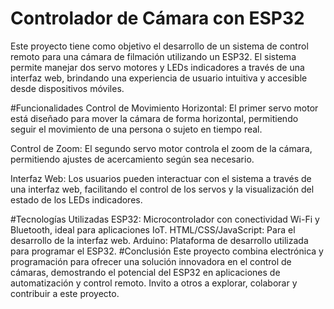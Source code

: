 # Controlador de Cámara con ESP32
Este proyecto tiene como objetivo el desarrollo de un sistema de control remoto para una cámara de filmación utilizando un ESP32. El sistema permite manejar dos servo motores y LEDs indicadores a través de una interfaz web, brindando una experiencia de usuario intuitiva y accesible desde dispositivos móviles.

#Funcionalidades
Control de Movimiento Horizontal: El primer servo motor está diseñado para mover la cámara de forma horizontal, permitiendo seguir el movimiento de una persona o sujeto en tiempo real.

Control de Zoom: El segundo servo motor controla el zoom de la cámara, permitiendo ajustes de acercamiento según sea necesario.

Interfaz Web: Los usuarios pueden interactuar con el sistema a través de una interfaz web, facilitando el control de los servos y la visualización del estado de los LEDs indicadores.

#Tecnologías Utilizadas
ESP32: Microcontrolador con conectividad Wi-Fi y Bluetooth, ideal para aplicaciones IoT.
HTML/CSS/JavaScript: Para el desarrollo de la interfaz web.
Arduino: Plataforma de desarrollo utilizada para programar el ESP32.
#Conclusión
Este proyecto combina electrónica y programación para ofrecer una solución innovadora en el control de cámaras, demostrando el potencial del ESP32 en aplicaciones de automatización y control remoto. Invito a otros a explorar, colaborar y contribuir a este proyecto.
